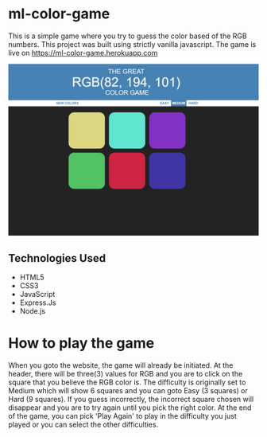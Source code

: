 # ml-color-game

This is a simple game where you try to guess the color based of the RGB numbers. This project was built using strictly vanilla javascript. The game is live on https://ml-color-game.herokuapp.com

![alt text](public/img/ml-color-game.jpg)

## Technologies Used

- HTML5
- CSS3
- JavaScript
- Express.Js
- Node.js

# How to play the game

When you goto the website, the game will already be initiated. At the header, there will be three(3) values for RGB and you are to click on the square that you believe the RGB color is. The difficulty is originally set to Medium which will show 6 squares and you can goto Easy (3 squares) or Hard (9 squares). If you guess incorrectly, the incorrect square chosen will disappear and you are to try again until you pick the right color. At the end of the game, you can pick 'Play Again' to play in the difficulty you just played or you can select the other difficulties.
